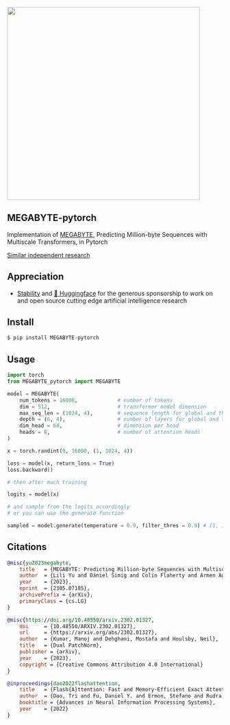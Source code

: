 <img src="./MEGABYTE.png" width="450px"></img>

## MEGABYTE-pytorch

Implementation of <a href="https://arxiv.org/abs/2305.07185">MEGABYTE</a>, Predicting Million-byte Sequences with Multiscale Transformers, in Pytorch

<a href="https://github.com/lucidrains/simple-hierarchical-transformer">Similar independent research</a>

## Appreciation

- <a href="https://stability.ai/">Stability</a> and <a href="https://huggingface.co/">🤗 Huggingface</a> for the generous sponsorship to work on and open source cutting edge artificial intelligence research

## Install

```bash
$ pip install MEGABYTE-pytorch
```

## Usage

```python
import torch
from MEGABYTE_pytorch import MEGABYTE

model = MEGABYTE(
    num_tokens = 16000,             # number of tokens
    dim = 512,                      # transformer model dimension
    max_seq_len = (1024, 4),        # sequence length for global and then local
    depth = (6, 4),                 # number of layers for global and then local
    dim_head = 64,                  # dimension per head
    heads = 8,                      # number of attention heads
)

x = torch.randint(0, 16000, (1, 1024, 4))

loss = model(x, return_loss = True)
loss.backward()

# then after much training

logits = model(x)

# and sample from the logits accordingly
# or you can use the generate function

sampled = model.generate(temperature = 0.9, filter_thres = 0.9) # (1, 1024, 4)
```

## Citations

```bibtex
@misc{yu2023megabyte,
    title   = {MEGABYTE: Predicting Million-byte Sequences with Multiscale Transformers}, 
    author  = {Lili Yu and Dániel Simig and Colin Flaherty and Armen Aghajanyan and Luke Zettlemoyer and Mike Lewis},
    year    = {2023},
    eprint  = {2305.07185},
    archivePrefix = {arXiv},
    primaryClass = {cs.LG}
}
```

```bibtex
@misc{https://doi.org/10.48550/arxiv.2302.01327,
    doi     = {10.48550/ARXIV.2302.01327},
    url     = {https://arxiv.org/abs/2302.01327},
    author  = {Kumar, Manoj and Dehghani, Mostafa and Houlsby, Neil},
    title   = {Dual PatchNorm},
    publisher = {arXiv},
    year    = {2023},
    copyright = {Creative Commons Attribution 4.0 International}
}
```

```bibtex
@inproceedings{dao2022flashattention,
    title   = {Flash{A}ttention: Fast and Memory-Efficient Exact Attention with {IO}-Awareness},
    author  = {Dao, Tri and Fu, Daniel Y. and Ermon, Stefano and Rudra, Atri and R{\'e}, Christopher},
    booktitle = {Advances in Neural Information Processing Systems},
    year    = {2022}
}
```
